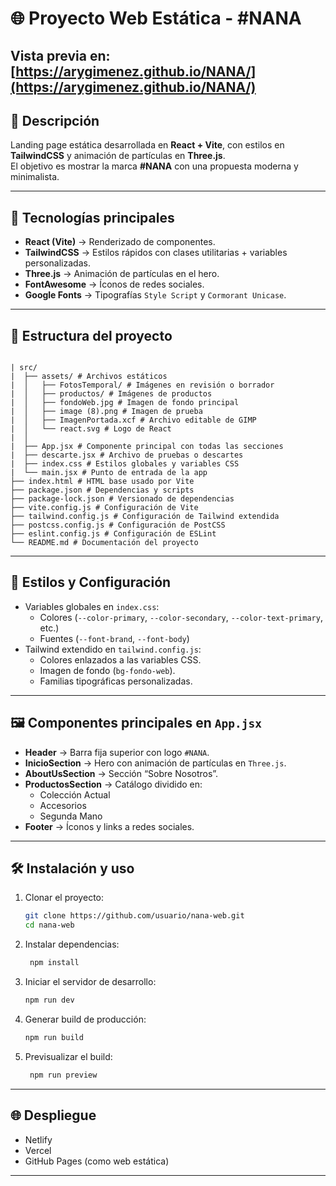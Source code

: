 # 🌐 Proyecto Web Estática - #NANA
## Vista previa en: [https://arygimenez.github.io/NANA/](https://arygimenez.github.io/NANA/)
## 📖 Descripción

Landing page estática desarrollada en **React + Vite**, con estilos en **TailwindCSS** y animación de partículas en **Three.js**.  
El objetivo es mostrar la marca **#NANA** con una propuesta moderna y minimalista.

---

## 🚀 Tecnologías principales
- **React (Vite)** → Renderizado de componentes.
- **TailwindCSS** → Estilos rápidos con clases utilitarias + variables personalizadas.
- **Three.js** → Animación de partículas en el hero.
- **FontAwesome** → Íconos de redes sociales.
- **Google Fonts** → Tipografías `Style Script` y `Cormorant Unicase`.

---

## 📂 Estructura del proyecto

``` text

| src/
|  ├── assets/ # Archivos estáticos
|  │   ├── FotosTemporal/ # Imágenes en revisión o borrador
|  │   ├── productos/ # Imágenes de productos
|  │   ├── fondoWeb.jpg # Imagen de fondo principal
|  │   ├── image (8).png # Imagen de prueba
|  │   ├── ImagenPortada.xcf # Archivo editable de GIMP
|  │   └── react.svg # Logo de React
|  │
|  ├── App.jsx # Componente principal con todas las secciones
|  ├── descarte.jsx # Archivo de pruebas o descartes
|  ├── index.css # Estilos globales y variables CSS
|  └── main.jsx # Punto de entrada de la app
├── index.html # HTML base usado por Vite
├── package.json # Dependencias y scripts
├── package-lock.json # Versionado de dependencias
├── vite.config.js # Configuración de Vite
├── tailwind.config.js # Configuración de Tailwind extendida
├── postcss.config.js # Configuración de PostCSS
├── eslint.config.js # Configuración de ESLint
└── README.md # Documentación del proyecto

```

---

## 🎨 Estilos y Configuración
- Variables globales en `index.css`:
  - Colores (`--color-primary`, `--color-secondary`, `--color-text-primary`, etc.)
  - Fuentes (`--font-brand`, `--font-body`)
- Tailwind extendido en `tailwind.config.js`:
  - Colores enlazados a las variables CSS.
  - Imagen de fondo (`bg-fondo-web`).
  - Familias tipográficas personalizadas.

---

## 🖼️ Componentes principales en `App.jsx`
- **Header** → Barra fija superior con logo `#NANA`.
- **InicioSection** → Hero con animación de partículas en `Three.js`.
- **AboutUsSection** → Sección “Sobre Nosotros”.
- **ProductosSection** → Catálogo dividido en:
  - Colección Actual
  - Accesorios
  - Segunda Mano
- **Footer** → Íconos y links a redes sociales.

---

## 🛠️ Instalación y uso

1. Clonar el proyecto:
   ```bash
   git clone https://github.com/usuario/nana-web.git
   cd nana-web
   ```

2. Instalar dependencias:
   ```bash   
    npm install
    ```
3. Iniciar el servidor de desarrollo:
   ```bash
   npm run dev
   ```
4. Generar build de producción:
   ```bash
   npm run build
   ```
5. Previsualizar el build:
   ```bash  
    npm run preview
    ```
---
## 🌐 Despliegue
- Netlify
- Vercel
- GitHub Pages (como web estática)
---